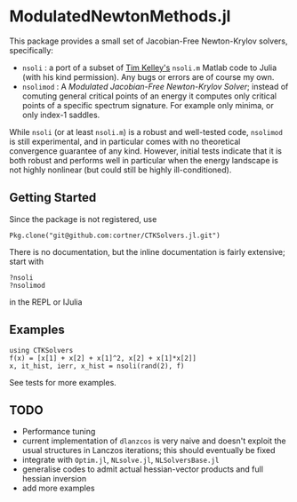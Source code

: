 
# ModulatedNewtonMethods.jl

This package provides a small set of Jacobian-Free Newton-Krylov solvers,
specifically:
* `nsoli` : a port of a subset of [Tim Kelley's](http://www4.ncsu.edu/~ctk/) `nsoli.m` Matlab code to Julia (with his kind permission). Any bugs or errors are of course my own.
* `nsolimod` : A *Modulated Jacobian-Free Newton-Krylov Solver*; instead of comuting general critical points of an energy it computes only critical points of a specific spectrum signature. For example only minima, or only index-1 saddles.

While `nsoli` (or at least `nsoli.m`) is a robust and well-tested code, `nsolimod` is still experimental, and in particular comes with no theoretical convergence guarantee of any kind. However, initial tests indicate that it is both robust and performs well in particular when the energy landscape is not highly nonlinear (but could still be highly ill-conditioned).

## Getting Started

Since the package is not registered, use
```
Pkg.clone("git@github.com:cortner/CTKSolvers.jl.git")
```

There is no documentation, but the inline documentation is fairly extensive;
start with
```
?nsoli
?nsolimod
```
in the REPL or IJulia

<!-- Eventually this code will be integrated into [NLsolve.jl](https://github.com/JuliaNLSolvers/NLsolve.jl). -->


## Examples

```
using CTKSolvers
f(x) = [x[1] + x[2] + x[1]^2, x[2] + x[1]*x[2]]
x, it_hist, ierr, x_hist = nsoli(rand(2), f)
```

See tests for more examples.

## TODO

* Performance tuning
* current implementation of `dlanzcos` is very naive and doesn't exploit the usual structures in Lanczos iterations; this should eventually be fixed
* integrate with `Optim.jl`, `NLsolve.jl`, `NLSolversBase.jl`
* generalise codes to admit actual hessian-vector products and full hessian inversion
* add more examples


<!-- [![Build Status](https://travis-ci.org/cortner/CTKSolvers.jl.svg?branch=master)](https://travis-ci.org/cortner/CTKSolvers.jl)

[![Coverage Status](https://coveralls.io/repos/cortner/CTKSolvers.jl/badge.svg?branch=master&service=github)](https://coveralls.io/github/cortner/CTKSolvers.jl?branch=master)

[![codecov.io](http://codecov.io/github/cortner/CTKSolvers.jl/coverage.svg?branch=master)](http://codecov.io/github/cortner/CTKSolvers.jl?branch=master) -->

